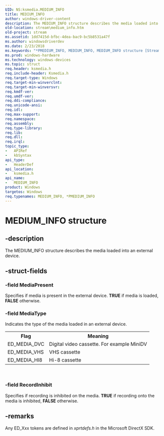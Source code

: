 ```yaml
---
UID: NS:ksmedia.MEDIUM_INFO
title: MEDIUM_INFO
author: windows-driver-content
description: The MEDIUM_INFO structure describes the media loaded into an external device.
old-location: stream\medium_info.htm
old-project: stream
ms.assetid: 1dd7415d-bfbc-4dea-bac9-bc5b8531a47f
ms.author: windowsdriverdev
ms.date: 2/23/2018
ms.keywords: "*PMEDIUM_INFO, MEDIUM_INFO, MEDIUM_INFO structure [Streaming Media Devices], PMEDIUM_INFO, PMEDIUM_INFO structure pointer [Streaming Media Devices], ksmedia/MEDIUM_INFO, ksmedia/PMEDIUM_INFO, stream.medium_info, vidcapstruct_f83c29e1-51a8-4784-a785-4e5dc9956634.xml"
ms.prod: windows-hardware
ms.technology: windows-devices
ms.topic: struct
req.header: ksmedia.h
req.include-header: Ksmedia.h
req.target-type: Windows
req.target-min-winverclnt: 
req.target-min-winversvr: 
req.kmdf-ver: 
req.umdf-ver: 
req.ddi-compliance: 
req.unicode-ansi: 
req.idl: 
req.max-support: 
req.namespace: 
req.assembly: 
req.type-library: 
req.lib: 
req.dll: 
req.irql: 
topic_type:
-	APIRef
-	kbSyntax
api_type:
-	HeaderDef
api_location:
-	ksmedia.h
api_name:
-	MEDIUM_INFO
product: Windows
targetos: Windows
req.typenames: MEDIUM_INFO, *PMEDIUM_INFO
---
```


# MEDIUM_INFO structure


## -description


The MEDIUM_INFO structure describes the media loaded into an external device.


## -struct-fields




### -field MediaPresent

Specifies if media is present in the external device. <b>TRUE</b> if media is loaded, <b>FALSE</b> otherwise.


### -field MediaType

Indicates the type of the media loaded in an external device.

<table>
<tr>
<th>Flag</th>
<th>Meaning</th>
</tr>
<tr>
<td>
ED_MEDIA_DVC

</td>
<td>
Digital video cassette. For example MiniDV

</td>
</tr>
<tr>
<td>
ED_MEDIA_VHS

</td>
<td>
VHS cassette

</td>
</tr>
<tr>
<td>
ED_MEDIA_HI8

</td>
<td>
Hi-8 cassette

</td>
</tr>
</table>
 


### -field RecordInhibit

Specifies if recording is inhibited on the media. <b>TRUE</b> if recording onto the media is inhibited, <b>FALSE</b> otherwise.


## -remarks



Any ED_Xxx tokens are defined in <i>xprtdefs.h</i> in the Microsoft DirectX SDK.



